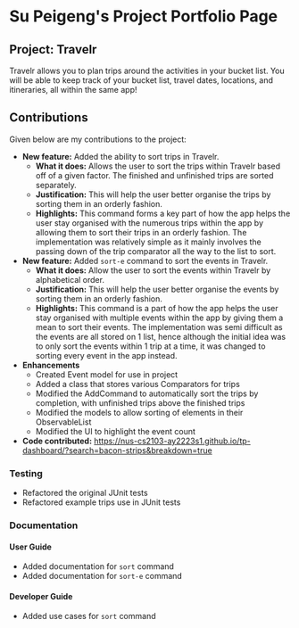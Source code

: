 # Su Peigeng's Project Portfolio Page

## Project: Travelr
Travelr allows you to plan trips around the activities in your bucket list. You will be able to keep track of your 
bucket list, travel dates, locations, and itineraries, all within the same app!

## Contributions
Given below are my contributions to the project:
- **New feature:** Added the ability to sort trips in Travelr.
  - **What it does:** Allows the user to sort the trips within Travelr based off of a given factor. 
    The finished and unfinished trips are sorted separately.
  - **Justification:** This will help the user better organise the trips by sorting them in an orderly fashion.
  - **Highlights:** This command forms a key part of how the app helps the user stay organised with the numerous trips 
    within the app by allowing them to sort their trips in an orderly fashion. The implementation was relatively simple
    as it mainly involves the passing down of the trip comparator all the way to the list to sort.
- **New feature:** Added `sort-e` command to sort the events in Travelr.
  - **What it does:** Allow the user to sort the events within Travelr by alphabetical order.
  - **Justification:** This will help the user better organise the events by sorting them in an orderly fashion.
  - **Highlights:** This command is a part of how the app helps the user stay organised with multiple events within the
    app by giving them a mean to sort their events. The implementation was semi difficult as the events are all stored 
    on 1 list, hence although the initial idea was to only sort the events within 1 trip at a time, it was changed to 
    sorting every event in the app instead.
- **Enhancements**
  - Created Event model for use in project
  - Added a class that stores various Comparators for trips
  - Modified the AddCommand to automatically sort the trips by completion,
    with unfinished trips above the finished trips
  - Modified the models to allow sorting of elements in their ObservableList
  - Modified the UI to highlight the event count
- **Code contributed:** https://nus-cs2103-ay2223s1.github.io/tp-dashboard/?search=bacon-strips&breakdown=true


### Testing
- Refactored the original JUnit tests
- Refactored example trips use in JUnit tests

### Documentation
#### User Guide
- Added documentation for `sort` command
- Added documentation for `sort-e` command
#### Developer Guide
- Added use cases for `sort` command